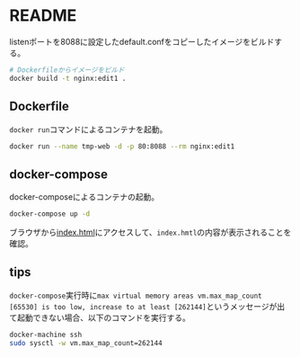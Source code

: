 # README

listenポートを8088に設定したdefault.confをコピーしたイメージをビルドする。

```sh
# Dockerfileからイメージをビルド
docker build -t nginx:edit1 .
```

## Dockerfile

`docker run`コマンドによるコンテナを起動。

```sh
docker run --name tmp-web -d -p 80:8088 --rm nginx:edit1
```

## docker-compose

docker-composeによるコンテナの起動。

```sh
docker-compose up -d
```

ブラウザから[index.html](http://localhost/index.html)にアクセスして、`index.hmtl`の内容が表示されることを確認。

## tips

`docker-compose`実行時に`max virtual memory areas vm.max_map_count [65530] is too low, increase to at least [262144]`というメッセージが出て起動できない場合、以下のコマンドを実行する。

```sh
docker-machine ssh
sudo sysctl -w vm.max_map_count=262144
```
